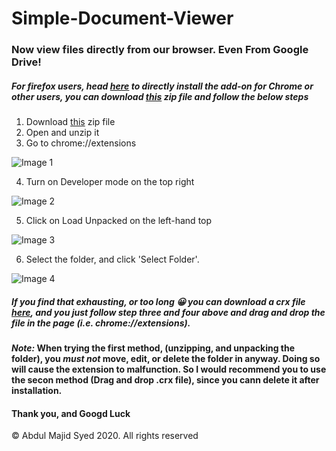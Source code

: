 # Simple-Document-Viewer
### Now view files directly from our browser. Even From Google Drive!
##### For firefox users, head [here](https://addons.mozilla.org/en-US/firefox/addon/simple-document-viewer/) to directly install the add-on for Chrome or other users, you can download [this](https://github.com/Abdul-Majid-Syed/Simple-Document-Viewer/archive/main.zip) zip file and follow the below steps

1. Download [this](https://github.com/Abdul-Majid-Syed/Simple-Document-Viewer/archive/main.zip) zip file
2. Open and unzip it
3. Go to  chrome://extensions 

![Image 1](https://codehs.com/uploads/82de16e746c3523a3ce5e1b233cdfc38)

4. Turn on Developer mode on the top right

![Image 2](https://codehs.com/uploads/03566c7f9adeaea52960f57ee635c5b0)
       
5.   Click on Load Unpacked on the left-hand top

![Image 3](https://codehs.com/uploads/8c549e61d58dceb4a07aa6cb2680259c)

6. Select the folder, and click 'Select Folder'. 
 
![Image 4](https://codehs.com/uploads/e073a38a9786ee0f49d4c47a1ab528cf)

##### If you find that exhausting, or too long :grinning: you can download a crx file [here](), and you just follow step three and four above and drag and drop the file in the page (i.e. chrome://extensions). 

#### *Note:* When trying the first method, (unzipping, and unpacking the folder), you *_must not_* move, edit, or delete the folder in anyway. Doing so will cause the extension to malfunction. So I would recommend you to use the secon method (Drag and drop .crx file), since you cann delete it after installation. 

#### Thank you, and Googd Luck

&copy; Abdul Majid Syed 2020. All rights reserved

